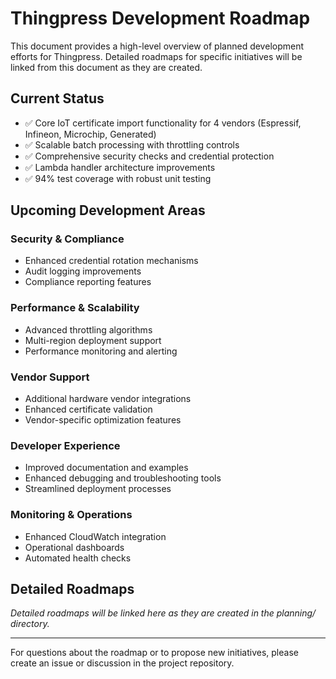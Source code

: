# Thingpress Development Roadmap

This document provides a high-level overview of planned development efforts for Thingpress. Detailed roadmaps for specific initiatives will be linked from this document as they are created.

## Current Status

- ✅ Core IoT certificate import functionality for 4 vendors (Espressif, Infineon, Microchip, Generated)
- ✅ Scalable batch processing with throttling controls
- ✅ Comprehensive security checks and credential protection
- ✅ Lambda handler architecture improvements
- ✅ 94% test coverage with robust unit testing

## Upcoming Development Areas

### Security & Compliance
- Enhanced credential rotation mechanisms
- Audit logging improvements
- Compliance reporting features

### Performance & Scalability
- Advanced throttling algorithms
- Multi-region deployment support
- Performance monitoring and alerting

### Vendor Support
- Additional hardware vendor integrations
- Enhanced certificate validation
- Vendor-specific optimization features

### Developer Experience
- Improved documentation and examples
- Enhanced debugging and troubleshooting tools
- Streamlined deployment processes

### Monitoring & Operations
- Enhanced CloudWatch integration
- Operational dashboards
- Automated health checks

## Detailed Roadmaps

*Detailed roadmaps will be linked here as they are created in the planning/ directory.*

---

For questions about the roadmap or to propose new initiatives, please create an issue or discussion in the project repository.
